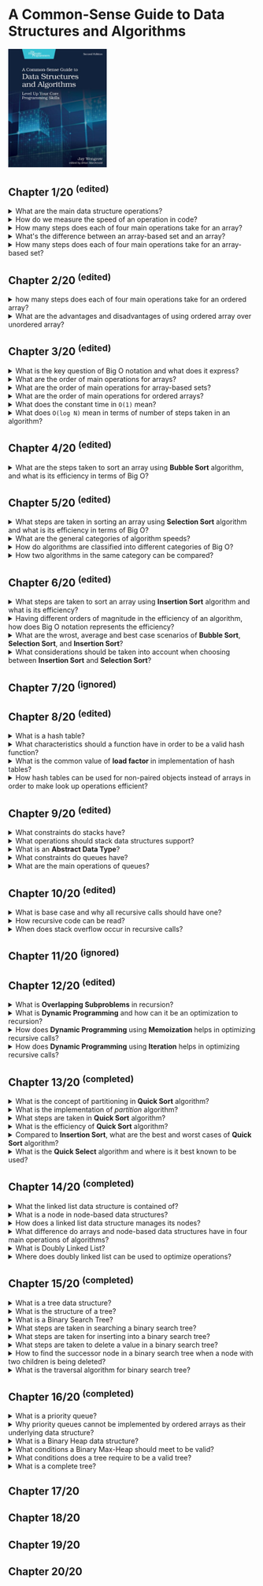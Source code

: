 # A Common-Sense Guide to Data Structures and Algorithms
<img alt="A Common-Sense Guide to Data Structures and Algorithms" src="../../../covers/9781680507225.jpg" width="200"/>

## Chapter 1/20 <sup>(edited)</sup>

<details>
<summary>What are the main data structure operations?</summary>

> **Description**
>
> - Read
> - Search
> - Insert
> - Delete
>
> ---
> **Resources**
> - A Common-Sense Guide to Data Structures and Algorithms - Chapter 1
>
> ---
> **References**
> ---
</details>

<details>
<summary>How do we measure the speed of an operation in code?</summary>

> We can measure the speed of an operation in terms of how many computational steps it takes.
>
> ---
> **Resources**
> - A Common-Sense Guide to Data Structures and Algorithms - Chapter 1
> ---
> **References**
> ---
</details>

<details>
<summary>How many steps does each of four main operations take for an array?</summary>

> **Description**
>
> **Read:** Computers read an array in just one step.
>
> **Search:** To Search for a value within an array, computers have no choice but to inspect each cell one at a time.
> This algorithm is called **linear search**.
>
> **Insert:** Inserting data in an array can take N+1 steps for an array containing N elements.
> This is because in the worst case scenario we need to shift all N elements over, and then finally execute the insertion step.
>
> **Delete:** For an array containing N elements, the maximum number of steps that deletion would take is N steps.
> This is because we need one deletion and N-1 shifts.
>
> ---
> **Resources**
> - A Common-Sense Guide to Data Structures and Algorithms - Chapter 1
>
> ---
> **References**
> ---
</details>

<details>
<summary>What's the difference between an array-based set and an array?</summary>

> The only difference between array-based set and an array is that the set never allows duplicate values to be inserted into it.
>
> ---
> **Resources**
> - A Common-Sense Guide to Data Structures and Algorithms - Chapter 1
> ---
> **References**
> ---
</details>

<details>
<summary>How many steps does each of four main operations take for an array-based set?</summary>

> **Description**
>
> **Reading:** Reading from an array-based set is exactly as reading from an array, it takes just one step for a computer to look up what's contained within a particular index.
>
> **Search:** Searching an array-based set also turns out to be no different than searching an array, it takes up to N steps to search for a value within an array-based set.
>
> **Delete:** Deletion is also identical between an array-based set and an array.
> In the worst case scenario, it takes N steps to delete a value within an array-based set.
>
> **Insert:** Insertion, however is different between arrays and array-based set.
> With an array it takes N shifts and one insertion step.
> With an array-based set however, every insertion first requires a search to check for existence of a duplicate.
> Insertion into the end of an array-based set will take up to N steps to search and one step for the actual insertion, which takes N+1 steps in total.
> In the worst case scenario, inserting a value at the beginning of an array-based set takes N steps to look up for duplicates,
> and N steps to shift all the data to the right, and one last final step to insert the new value.
> That's total of 2N+1 steps.
>
> ---
> **Resources**
> - A Common-Sense Guide to Data Structures and Algorithms - Chapter 1
> ---
> **References**
> ---
</details>

## Chapter 2/20 <sup>(edited)</sup>

<details>
<summary>how many steps does each of four main operations take for an ordered array?</summary>

> **Read:** Same as *array* and *array-based set*.
>
> **Delete:** Same as *array* and *array-based set*.
>
> **Insert:** In terms of N, it takes N elements in an ordered array, the insertion takes N+2 steps in total, no matter where in the ordered array the new value ends up.
> If the value ends up toward the beginning of the ordered array, we have fewer comparisons and more shifts.
> If the value ends up toward the end, we get more comparisons but fewer shifts.
>
> **Search:** Searching can be applied to ordered array using different algorithms.
> Using **linear search** algorithm, the operation can be stopped early when the value is found.
> Using **binary search** algorithm, it would take only one more step to search each time data set grows twice.
>
> ---
> **Resources**
> - A Common-Sense Guide to Data Structures and Algorithms - Chapter 1
> ---
> **References**
> ---
</details>

<details>
<summary>What are the advantages and disadvantages of using ordered array over unordered array?</summary>

> **Description**
>
> Within an ordered array, we can stop a **linear search** early even if the value isn't contained within the array as soon as we reach a value with a higher order.
>
> *pseudocode in ruby*
> ```ruby
> def linear_search(array, search_value)
>     array.each_with_index do |element, index|
>         if element == search_value
>             return index
>         elsif element > search_value
>             break
>         end
>     end
>     return nil
> end
> ``````
>
> *pseudocode in C++*
> ```cpp
> #include <vector>
>
> auto linear_search(std::vector<int> const& ordered_array, int const search_value)
> {
>     for (auto iter = ordered_array.cbegin(); iter != ordered_array.cend() && *iter <= search_value; ++iter)
>         if (*iter == search_value)
>             return iter;
>     return ordered_array.cend();
> }
> ``````
>
> Though, using an ordered array we can also use **binary search** to attempt a search much faster!
>
> *pseudocode in ruby*
> ```ruby
> def binary_search(array, search_value)
>     lower_bound = 0
>     upper_bound = array.length - 1
>
>     while lower_bound <= upper_bound do
>         midpoint = (upper_bound + lower_bound) / 2
>         value_at_midpoint = array[midpoint]
>
>         if search_value = value_at_midpoint
>             return midpoint
>         elsif search_value < value_at_midpoint
>             upper_bound = midpoint - 1
>         elsif search_value > value_at_midpoint
>             lower_bound = midpoint + 1
>         end
>     end
>
>     return nil
> end
> ``````
>
> *pseudocode in C++*
> ```cpp
> #include <vector>
> #include <stdexcept>
>
> auto binary_search(std::vector<int> const& array, int const search_value)
> {
>     auto lower_bound = array.begin();
>     auto upper_bound = std::prev(array.end());
>
>     while (std::distance(lower_bound, upper_bound) >= 0)
>     {
>         auto midpoint = std::distance(lower_bound, upper_bound) / 2;
>         auto midpoint_value = array.at(midpoint);
>
>         if (search_value == midpoint_value)
>             return midpoint;
>         else if (search_value > midpoint_value)
>             upper_bound = array.begin() + midpoint - 1;
>         else if (search_value < midpoint_value)
>             lower_bound = array.begin() + midpoint + 1;
>     }
>
>     throw std::out_of_range{"value out of range"};
> }
> ``````
>
> ---
> **Resources**
> - A Common-Sense Guide to Data Structures and Algorithms - Chapter 2
>
> ---
> **References**
> ---
</details>

## Chapter 3/20 <sup>(edited)</sup>

<details>
<summary>What is the key question of Big O notation and what does it express?</summary>

> The key question of Big O notation is if there are N data elements, how may steps will the algorithm take?
> Big O tells the story of **how much the number of step increases as the data changes**.
>
> ---
> **Resources**
> - A Common-Sense Guide to Data Structures and Algorithms - Chapter 3
>
> ---
> **References**
> ---
</details>

<details>
<summary>What are the order of main operations for arrays?</summary>

> * **Read:** it would take `1` step to read from an array, so it is `O(1)`.
> * **Search:** it would take `N` steps to search through an array, so it is `O(N)`.
> * **Insert:** it would take `N+1` steps to insert into an array in the worst case scenario, so it is `O(N)`.
> * **Delete:** it would take `N` steps to delete from an array, so it is `O(N)`.
>
> ---
> **Resources**
> - A Common-Sense Guide to Data Structures and Algorithms - Chapter 3
> ---
> **References**
> ---
</details>

<details>
<summary>What are the order of main operations for array-based sets?</summary>

> **Description**
>
> * **Read:** same as arrays, it would take `1` step to read from an array-based set, so it is `O(1)`.
> * **Search:** same as arrays it would take `N` steps to search through an array-based set, so it is `O(N)`.
> * **Insert:** it would take `N` steps to search first and `N+1` steps to insert into an array in the worst case scenario, so it is `O(N)`.
> * **Delete:** same as arrays it would take `N` steps to delete from an array-based set, so it is `O(N)`.
>
> ---
> **Resources**
> - A Common-Sense Guide to Data Structures and Algorithms - Chapter 3
> ---
> **References**
> ---
</details>

<details>
<summary>What are the order of main operations for ordered arrays?</summary>

> * **Read:** same as arrays, it would take `1` step to read from an array-based set, so it is `O(1)`.
> * **Search:** same as arrays it would take `N` steps to search through an array-based set, so it is `O(N)`.
> * **Insert:** it would take `N` steps to search first and `N` steps to insert into an array in the worst case scenario, so it is `O(N)`.
> * **Delete:** same as arrays it would take `N` steps to delete from an array-based set, so it is `O(N)`.
>
> ---
> **Resources**
> - A Common-Sense Guide to Data Structures and Algorithms - Chapter 3
> ---
> **References**
> ---
</details>

<details>
<summary>What does the constant time in <code>O(1)</code> mean?</summary>

> In constant time efficiency no matter how many elements exist, the operation always takes one step.
>
> ---
> **Resources**
> - A Common-Sense Guide to Data Structures and Algorithms - Chapter 3
> ---
> **References**
> ---
</details>

<details>
<summary>What does <code>O(log N)</code> mean in terms of number of steps taken in an algorithm?</summary>

> **Description**
>
> `O(log N)` means the algorithm takes as many steps as it takes to keep halving the data elements until we remain with `1`.
>
> ---
> **Resources**
> - A Common-Sense Guide to Data Structures and Algorithms - Chapter 3
> ---
> **References**
> ---
</details>

## Chapter 4/20 <sup>(edited)</sup>

<details>
<summary>What are the steps taken to sort an array using <b>Bubble Sort</b> algorithm, and what is its efficiency in terms of Big O?</summary>

> **Description**
>
> 1. Point to two first consecutive values in the array.
> 2. If the two items are out of order, swap them.
> 3. Move pointers one cell to the right.
> 4. Repeat steps 1 through 3 until we reach the end of the array.
> 5. Move back the two pointers back to the first two values of the array, and execute another pass-through of the array until we have a pass-through in which we did not perform any swaps.
>
> Initial array:  
>
> ```
>  4  2  7  1  3 
> ``````
>
> First pass-through: 3 swaps  
>
> ```
> (4  2) 7  1  3  
> (2  4) 7  1  3    swap  
>  2 (4  7) 1  3  
>  2  4 (7  1) 3  
>  2  4 (1  7) 3    swap  
>  2  4  1 (7  3)  
>  2  4  1 (3  7)   swap
> ``````
>
> Second pass-through: 2 swaps  
>
> ```
> (2  4) 1  3 |7|  
>  2 (4  1) 3 |7|  
>  2 (1  4) 3 |7|   swap  
>  2  1 (4  3)|7|  
>  2  1 (3  4)|7|   swap
> ``````
>
> Third pass-through: 1 swaps  
>
> ```
> (2  1) 3 |4  7|  
> (1  2) 3 |4  7|   swap  
>  1 (2  3)|4  7|
> ``````
>
> Fourth pass-through:  
>
> ```
> (1  2)|3  4  7|   no swap means end of pass-throughs
> ``````
>
> Sorted array:  
>
> ```
>  1  2  3  4  7 
> ``````
>
> For `N` elements we make `(N-1) + (N-2) + ... + 1 = N²/2` comparisons and in worst case scenario we make swap for each comparison,
> making it `N²` steps in total which falls into the `O(N²)` general category.
>
> *pseudocode in python*
> ```py
> def bubble_sort(list):
>     unsorted_until_index = len(list) - 1
>     sorted = False
>     while not sorted:
>         sorted = True
>         for i in range(unsorted_until_index):
>             if list[i] > list[i+1]:
>                 list[i], list[i+1] = list[i+1], list[i]
>             sorted = False
>         unsorted_until_index -= 1
>     return list
> ``````
>
> ```py
> bubble_sort([65, 55, 45, 35, 25, 15, 10])
> # 10, 15, 25, 35, 45, 55, 65
> ``````
>
> *pseudocode in C++*
> ```cpp
> #include <vector>
> #include <ranges>
> #include <algorithm>
>
> void bubble_sort(std::vector<int>& container)
> {
>     bool sorted{false};
>
>     for (auto last_unsorted{container.end()}; !sorted && last_unsorted != container.begin(); --last_unsorted)
>     {
>         sorted = true;
>         --last_unsorted;
>
>         for (auto iter = container.begin(); std::distance(iter, last_unsorted) > 0; ++iter)
>         {
>             if (*iter > *std::next(iter))
>             {
>                 auto buffer = *iter;
>                 *iter = *std::next(iter);
>                 *std::next(iter) = buffer;
>                 sorted = false;
>             }
>         }
>     }
> }
> ``````
>
> ---
> **Resources**
> - A Common-Sense Guide to Data Structures and Algorithms - Chapter 4
> ---
> **References**
> ---
</details>

## Chapter 5/20 <sup>(edited)</sup>

<details>
<summary>What steps are taken in sorting an array using <b>Selection Sort</b> algorithm and what is its efficiency in terms of Big O?</summary>

> 1. Step through array from left to right to determine which value has least order and keep track of the lowest value we've encountered so far.
> 2. Once we've determined which index contains the lowest value, swap its value with the first value in pass-through.
> 3. Repeat each pass-through from step 1 and 2 until a pass-through starting at the end of the array is reached.
>
> Initial array:  
>
> ```
>  4  2  7  1  3 
> ``````
>
> First pass-through: starting at index 0  
>
> ```
> (4) 2  7  1  3        lowest value: 4  
>  4 (2) 7  1  3        lowest value: 2  
>  4  2 (7) 1  3        lowest value: 2  
>  4  2  7 (1) 3        lowest value: 1  
>  4  2  7  1 (3)       lowest value: 1  
> |1| 2  7  4  3        swap lowest value with the first value in pass-through
> ``````
>
> Second pass-through: starting at index 1  
>
> ```
> |1|(2) 7  4  3        lowest value: 2  
> |1| 2 (7) 4  3        lowest value: 2  
> |1| 2  7 (4) 3        lowest value: 2  
> |1| 2  7  4 (3)       lowest value: 2  
> |1  2| 7  4  3        no swap needed as lowest value is already the first value in pass-through
> ``````
>
> Third pass-through: starting at index 2  
>
> ```
> |1  2|(7) 4  3        lowest value: 7  
> |1  2| 7 (4) 3        lowest value: 4  
> |1  2| 7  4 (3)       lowest value: 3  
> |1  2  3| 4  7        swap lowest value with the first value in pass-through
> ``````
>
> Fourth pass-through: starting at index 3  
>
> ```
> |1  2  3|(4) 7        lowest value: 4  
> |1  2  3| 4 (7)       lowest value: 4  
> |1  2  3  4| 7        no swap needed as lowest value is already the first value in pass-through
> ``````
>
> Fifth pass-through: starting at index 4  
>
> ```
> |1  2  3  4|(7)       pass-through starts at the end of the array
> ``````
>
> Sorted array:  
>
> ```
>  1  2  3  4  7 
> ``````
>
> ---
> **Resources**
> - A Common-Sense Guide to Data Structures and Algorithms - Chapter 5
>
> ---
> **References**
> ---
</details>

<details>
<summary>What are the general categories of algorithm speeds?</summary>

> * `O(1)`
> * `O(log N)`
> * `O(N)`
> * `O(N²)`
> * `O(N³)`
> * `O(2ⁿ)`
>
> ---
> **Resources**
> - A Common-Sense Guide to Data Structures and Algorithms - Chapter 5
> ---
> **References**
> ---
</details>

<details>
<summary>How do algorithms are classified into different categories of Big O?</summary>

> It's enough to identify them by their general category.
>
> ---
> **Resources**
> - A Common-Sense Guide to Data Structures and Algorithms - Chapter 5
> ---
> **References**
> ---
</details>

<details>
<summary>How two algorithms in the same category can be compared?</summary>

> **Description**
>
> When two algorithms fall under the same classification of Big O, it doesn't necessarily mean that both algorithms have the same speed.  
> Further analysis is required to determine which algorithm is faster.
>
> ---
> **Resources**
> - A Common-Sense Guide to Data Structures and Algorithms - Chapter 5
> ---
> **References**
> ---
</details>

## Chapter 6/20 <sup>(edited)</sup>

<details>
<summary>What steps are taken to sort an array using <b>Insertion Sort</b> algorithm and what is its efficiency?</summary>

> 1. In the first pass-through, remove the value at index 1 and store it in a temporary variable. This will leave a gap at that index.
> 2. Begin shifting by taking each value to the left of the gap and compare it to the value in the temporary variable. If the value to the left of the gap is greater from the temporary variable, we shift that value to the right. As soon as a value with lower order than the temporary value encountered in the array, shifting is over.
> 3. Insert the temporarily removed value into the gap.
> 4. Repeat all steps from 1 to 3 until the pass-through begins at the final index of the array.
>
> Initial array:
>
> ```
>  4  2  7  1  3
> ``````
>
> First pass-through: temporarily remove the value at index 1.
>
> ```
> (4)    7  1  3        temporary variable = 2
> ``````
>
> The value to the left of the gap is greater than the temporary variable, so we shift that value to the right.
>
> ```
>    (4) 7  1  3        temporary variable = 2
> ``````
>
> As soon as we encounter a value that is lower than the temporarily removed value, or we reach the left end of the array, this shifting phase is over.
>
> ```
>  2  4  7  1  3        push back temp value
> ``````
>
> Second pass-through: gap index = 2
>
> ```
>  2  4 <7> 1  3        move index 2 to temporary variable
>  2  4     1  3        temporary variable = 7
>  2 (4)    1  3        reached value less than temp
>  2  4  7  1  3        push back temp value
> ``````
>
> Third pass-through: gap index = 3
>
> ```
>  2  4  7 <1> 3        move index 3 to temporary variable
>  2  4  7     3        temporary variable = 1
>  2  4 (7)    3        value greater than temp
>  2  4    (7) 3        shift the value to right
>  2 (4)    7  3        value greater than temp
>  2    (4) 7  3        shift the value to right
> (2)    4  7  3        value greater than temp
>    (2) 4  7  3        shift the value to right
>     2  4  7  3        reached the left end of array
>  1  2  4  7  3        push back temp value
> ``````
>
> Fourth pass-through: gap index = 4
>
> ```
>  1  2  4  7 <3>       move index 4 to temporary variable
>  1  2  4  7           temporary variable = 3
>  1  2  4 (7)          value greather than temp
>  1  2  4    (7)       shift the value to right
>  1  2 (4)    7        value greather than temp
>  1  2    (4) 7        shift the value to right
>  1 (2)    4  7        reached value less than temp
>  1  2  3  4  7        push back temp value
> ``````
>
> Sorted array:
>
> ```
>  1  2  3  4  7 
> ``````
>
> Insertion sort implementation:
>
> ```py
> def insertion_sort(array):
>     for index in range(1, len(array)):
>         temp_value = array[index]
>         position = index - 1
>
>         while position >= 0:
>             if array[position] > temp_value:
>                 array[position + 1] = array[position]
>                 position = position - 1
>             else:
>                 break
>
>         array[position + 1] = temp_value
>     return array
> ``````
>
> We can formulate the total number of comparisons as `1 + 2 + 3 + … + (N - 1)` comparisons.
>
> ```
> N² / 2 comparisons
> = N² / 2 steps
> ``````
>
> Shifts occur each time we move a value one cell to the right.
> When an array is sorted in reverse order, there will be as many shifts as there are comparisons, since every comparison will force us to shift a value to the right.
>
> ```
> N² / 2 comparisons
> + N² / 2 shifts
> = N² steps
> ``````
>
> Removing and inserting the temporary value from the array happens once per pass-through.
> Since there are always `N - 1` pass-throughs, we can conclude that there are `N - 1` removals and `N - 1` insertions.
>
> ```
> N² / 2 comparisons
> + N² / 2 shifts
> + (N - 1) removals
> + (N - 1) insertions
> = N² + 2N - 2 steps
> ``````
>
> It emerges that in a worst-case scenario, **Insertion Sort** has the same time complexity as **Bubble Sort** and **Selection Sort**.
> They’re all `O(N²)`.
>
> ---
> **Resources**
> - A Common-Sense Guide to Data Structures and Algorithms - Chapter 6
> ---
> **References**
> ---
</details>

<details>
<summary>Having different orders of magnitude in the efficiency of an algorithm, how does Big O notation represents the efficiency?</summary>

> Big O notation only takes into account the highest order of N when we have multiple orders added together.
> `N³ + 2N² + N + 5` is expressed as `O(N³)`.
>
> ---
> **Resources**
> - A Common-Sense Guide to Data Structures and Algorithms - Chapter 6
>
> ---
> **References**
> ---
</details>

<details>
<summary>What are the wrost, average and best case scenarios of <b>Bubble Sort</b>, <b>Selection Sort</b>, and <b>Insertion Sort</b>?</summary>

> * **Bubble Sort:** worst case `O(N²)`, average case `O(N²)`, best case `O(N²)`.
> * **Selection Sort:** worst case `O(N²/2)`, average case `O(N²/2)`, best case `O(N²/2)`.
> * **Insertion Sort:** worst case `O(N²)`, average case `O(N²/2)`, best case `O(N)`.
>
> ---
> **Resources**
> - A Common-Sense Guide to Data Structures and Algorithms - Chapter 6
> ---
> **References**
> ---
</details>

<details>
<summary>What considerations should be taken into account when choosing between <b>Insertion Sort</b> and <b>Selection Sort</b>?</summary>

> In an average case, when an array is randomly sorted, they perform similarly.  
> If an array can be assumed to be mostly sorted, then **Insertion Sort** will be a better choice.  
> If an array is known to be mostly sorted in reverse order, then **Selection Sort** will be faster.
>
> ---
> **Resources**
> - A Common-Sense Guide to Data Structures and Algorithms - Chapter 6
>
> ---
> **References**
> ---
</details>

## Chapter 7/20 <sup>(ignored)</sup>


## Chapter 8/20 <sup>(edited)</sup>

<details>
<summary>What is a hash table?</summary>

> A hash table is a list of paired values.  
> The first item in each pair is called the key, and the second item is called the value.
>
> ---
> **Resources**
> - A Common-Sense Guide to Data Structures and Algorithms - Chapter 8
> ---
> **References**
> ---
</details>

<details>
<summary>What characteristics should a function have in order to be a valid hash function?</summary>

> A hash function needs to meet only one criterion to be valid.  
> It must convert the same string to the same number every single time it's applied.
>
> ---
> **Resources**
> - A Common-Sense Guide to Data Structures and Algorithms - Chapter 8
>
> ---
> **References**
> ---
</details>

<details>
<summary>What is the common value of <b>load factor</b> in implementation of hash tables?</summary>

> The ratio of data to cells ideally is 0.7 which means 7 elements per 10 cells.
>
> ---
> **Resources**
> - A Common-Sense Guide to Data Structures and Algorithms - Chapter 8
> ---
> **References**
> ---
</details>

<details>
<summary>How hash tables can be used for non-paired objects instead of arrays in order to make look up operations efficient?</summary>

> By storing objects as keys and assign boolean true as the associated value for each object.
>
> ---
> **Resources**
> - A Common-Sense Guide to Data Structures and Algorithms - Chapter 8
>
> ---
> **References**
> ---
</details>

## Chapter 9/20 <sup>(edited)</sup>

<details>
<summary>What constraints do stacks have?</summary>

> **Description**
>
> * Data can be inserted only at the end of a stack.
> * Data can be deleted only from the end of a stack.
> * Only the last element of a stack can be read.
>
> ---
> **Resources**
> - A Common-Sense Guide to Data Structures and Algorithms - Chapter 9
>
> ---
> **References**
> ---
</details>

<details>
<summary>What operations should stack data structures support?</summary>

> * `push()`
> * `pop()`
> * `top()`
>
> ---
> **Resources**
> - A Common-Sense Guide to Data Structures and Algorithms - Chapter 9
>
> ---
> **References**
> ---
</details>

<details>
<summary>What is an <b>Abstract Data Type</b>?</summary>

> It's a kind of data structure that is a set of theoretical rules that revolve around some other basic data structures.  
> The set, stack, and queue are examples of abstract data types.  
> Some implementations of sets use arrays under the hood while other implementations actually use hash tables.  
> The set itself, though, is simply a theoertical concept, it's a list of non-duplicated data elements.
>
> ---
> **Resources**
> - A Common-Sense Guide to Data Structures and Algorithms - Chapter 9
> ---
> **References**
> ---
</details>

<details>
<summary>What constraints do queues have?</summary>

> **Description**
>
> * The first data added to a queue is the first item to be removed.
> * Data can be inserted only at the end of a queue, similar to stacks.
> * Data can be deleted only from the front of a queue, in opposite behavior of the stacks.
> * Only the element at the front of a queue can be read.
>
> ---
> **Resources**
> - A Common-Sense Guide to Data Structures and Algorithms - Chapter 9
> ---
> **References**
> ---
</details>

<details>
<summary>What are the main operations of queues?</summary>

> * `enqueue()`
> * `dequeue()`
> * `front()`
>
> ---
> **Resources**
> - A Common-Sense Guide to Data Structures and Algorithms - Chapter 9
> ---
> **References**
> ---
</details>

## Chapter 10/20 <sup>(edited)</sup>

<details>
<summary>What is base case and why all recursive calls should have one?</summary>

> **Description**
>
> In recursion terminology, the case in which a function will not recurse is known as the base case.
> All recursive functions should have at least one base case. They will keep recalling themselves infinitely otherwise.
>
> ---
> **Resources**
> - A Common-Sense Guide to Data Structures and Algorithms - Chapter 0
>
> ---
> **References**
> ---
</details>

<details>
<summary>How recursive code can be read?</summary>

> **Description**
>
> 1. Identify the base case.
> 2. Walk through the function for the base case.
> 3. Identify the next-to-last case.
> 4. Walk through function for the next-to-last case.
> 5. Repeat this process by identifying before the case you just analyzed, and walking through the function for that case.
>
> ```ruby
> def factorial(number)
>     if number == 1
>         return 1
>     else
>         return number * factorial(number-1)
>     end
> end
> ``````
>
> Writing upwards from base case:
>
> factorial(1) returns 1
>
> And the for the next-to-last case:
>
> factorial(2) returns 2  
> factorial(1) returns 1
>
> And again a case before that:
>
> factorial(3) returns 6  
> factorial(2) returns 2  
> factorial(1) returns 1
>
> ---
> **Resources**
> - A Common-Sense Guide to Data Structures and Algorithms - Chapter 0
>
> ---
> **References**
> ---
</details>

<details>
<summary>When does stack overflow occur in recursive calls?</summary>

> In case of infinite recursion, the same function keeps being pushed onto the call stack.  
> The call stack will eventually be consumed until further calls will not be possible.
>
> ---
> **Resources**
> - A Common-Sense Guide to Data Structures and Algorithms - Chapter 0
>
> ---
> **References**
> ---
</details>

## Chapter 11/20 <sup>(ignored)</sup>


## Chapter 12/20 <sup>(edited)</sup>

<details>
<summary>What is <b>Overlapping Subproblems</b> in recursion?</summary>

> When a problem is solved by solving smaller version of the same problem, the smaller problem is called a *subproblem*.  
> What makes these subproblem overlapping is the fact that each subproblem calls many of the same functions as each other.
>
> ---
> **Resources**
> - A Common-Sense Guide to Data Structures and Algorithms - Chapter 2
> ---
> **References**
> ---
</details>

<details>
<summary>What is <b>Dynamic Programming</b> and how can it be an optimization to recursion?</summary>

> **Description**
>
> **Dynamic Programming** is the process of optimizing recursive problems that have overlapping subproblems.  
> Optimizing an algorithm with dynamic programming is typically accomplished with one of two techniques.  
> The first technique is something called memoization which reduces recursive calls by remembering previously computed functions.  
> The second technique, known as **going bottom-up** uses iteration instead of recursion to prevent duplicate calls.
>
> ---
> **Resources**
> - A Common-Sense Guide to Data Structures and Algorithms - Chapter 2
>
> ---
> **References**
> ---
</details>

<details>
<summary>How does <b>Dynamic Programming</b> using <b>Memoization</b> helps in optimizing recursive calls?</summary>

> With memoization, each time we make a new calculation, we store it in a hash table for future calls.  
> This way we only make a calculation if it hadn't ever been made before.
>
> ---
> **Resources**
> - A Common-Sense Guide to Data Structures and Algorithms - Chapter 2
>
> ---
> **References**
> ---
</details>

<details>
<summary>How does <b>Dynamic Programming</b> using <b>Iteration</b> helps in optimizing recursive calls?</summary>

> By using iteration instead of recursion to ensure that it doesn't make duplicate calls for overlapping subproblems.
>
> ---
> **Resources**
> - A Common-Sense Guide to Data Structures and Algorithms - Chapter 2
>
> ---
> **References**
> ---
</details>

## Chapter 13/20 <sup>(completed)</sup>

<details>
<summary>What is the concept of partitioning in <b>Quick Sort</b> algorithm?</summary>

> **Description**
>
> To partition an array is to take a random value from the array, which is then called the pivot,
> and make sure that every number that is less than the pivot ends up to the left of the pivot,
> and that every number greater than the pivot ends up to the right of the pivot.
>
> ---
> **Resources**
> - A Common-Sense Guide to Data Structures and Algorithms - Chapter 3
> ---
> **References**
> ---
</details>

<details>
<summary>What is the implementation of <i>partition</i> algorithm?</summary>

> **Description**
>
> 0. Set the rightmost index as pivot, leftmost index as the left index and rightmost index other that pivot as right index.
> 1. The left pointer continuously moves one cell to the right until it reaches a value that is greater than or equal to the pivot, and then stops.
> 2. The right pointer continuously moves one cell to the left until it reaches a value that is less than or equal to the pivot, or when it reaches the beginning of the array.
> 3. Once the right pointer has stopped, if the left pointer has reached or gone beyond the right pointer, we move on to step 4. Otherwise, we swap the values that the two pointers are pointing to, and then go back to repeat steps 1, 2, and 3 again.
> 4. Finally, swap the pivot with the value that the left pointer is currently pointing to.
>
> When we are done with paritioning, we are now assured that all values to the left of the pivot are less than the pivot itself, and all values to the right of the pivot are greater than it.
> And that means the pivot itself is now in its correct place within the array, although the other values are not yet necessarily completely sorted.
>
> ```
>  0  5  2  1  6  3     set the pivot, left and right pointers  
> <0> 5  2  1 <6>(3)    compare the left pointer to the pivot  
> <0> 5  2  1 <6>(3)    move left pointer since 0 is less than pivot 3  
>  0 <5> 2  1 <6>(3)    left pointer stops, move right pointer since 6 is greater than pivot 3  
>  0 <5> 2 <1> 6 (3)    both pointers stopped, swap the values of the two pointers  
>  0 <1> 2 <5> 6 (3)    left pointer moves further to the next step  
>  0  1 <2><5> 6 (3)    left pointer moves on since its value is less than the pivot  
>  0  1  2 «5» 6 (3)    both pointers point to the same value, we are done moving pointers  
>  0  1  2 «3» 6 (5)    swap the value that the left pointer is pointing to with the pivot  
>  0  1  2 |3| 6  5     now 3 is in its correct location within the array
> ``````
>
> *pseudocode in ruby*
> ```ruby
> class SortableArray
>     attr_reader :array
>
>     def initialize(array)
>         @array = array
>     end
>
>     def partition!(left_pointer, right_pointer)
>         pivot_index = right_pointer
>         pivot = @array[pivot_index]
>         right_pointer -= 1
>
>         while true
>             while @array[left_pointer] < pivot do
>                 left_pointer += 1
>             end
>
>             while @array[right_pointer] > pivot do
>                 right_pointer -= 1
>             end
>
>             if left_pointer >= right_pointer
>                 break
>
>             else
>                 @array[left_pointer], @array[right_pointer] = @array[right_pointer], @array[left_pointer]
>                 left_pointer += 1
>             end
>         end
>
>         @array[left_pointer], @array[pivot_index] = @array[pivot_index], @array[left_pointer]
>
>         return left_pointer
>     end
> end
> ``````
>
> *pseudocode in C++*
> ```cpp
> #include <algorithm>
> #include <iostream>
> #include <iterator>
> #include <vector>
>
> class container
> {
> public:
> 	using iter_t = std::vector<long>::iterator;
>     using iter_const_t = std::vector<long>::const_iterator;
>
>     container(std::vector<long> const& init): buffer{std::move(init)} { }
>
>     void sort(iter_t left, iter_t right)
>     {
>         if (std::distance(right, left) >= 0)
>         {
>             iter_t pivot = partition(left, right);
>             sort(left, pivot - 1);
>             sort(pivot + 1, right);
>         }
>     }
>
>     void sort()
>     {
>         sort(buffer.begin(), buffer.end()-1);
>     }
>
>     void print() const
>     {
>         std::copy(buffer.cbegin(), buffer.cend(), std::ostream_iterator<int>(std::cout, " "));
>         std::cout << "\n";
>     }
>
>     void print_detail(long left, long right, long pivot) const
>     {
>         for (auto e: buffer)
>         {
>             if (left == right == e)
>                 std::cout << "<" << e << ">";
>             else if (e == left)
>                 std::cout << "<" << e << "<";
>             else if (e == right)
>                 std::cout << ">" << e << ">";
>             else if (e == pivot)
>                 std::cout << "(" << e << ")";
>             else
>                 std::cout << " " << e << " ";
>         }
>         std::cout << "\n";
>     }
>
> protected:
>     iter_t partition(iter_t left, iter_t right)
>     {
>         iter_t pivot{right};
>         right--;
>
>         while (true)
>         {
>             while (*left < *pivot && left != pivot)
>             {
>                 left++;
>             }
>
>             while (*right > *pivot && right != buffer.cbegin())
>             {
>                 right--;
>             }
>
>             if (std::distance(right, left) >= 0)
>             {
>                 break;
>             }
>             else
>             {
>                 long temp{*left};
>                 *left = *right;
>                 *right = temp;
>                 left++;
>             }
>         }
>
>         long temp{*left};
>         *left = *pivot;
>         *pivot = temp;
>         return left;
>     }
>
> private:
>     std::vector<long> buffer;
> };
>
> int main()
> {
>     container container{{6,3,1,4,2,5}};
>     container.print();
>     container.sort();
>     container.print();
> }
> ``````
>
> ---
> **Resources**
> - A Common-Sense Guide to Data Structures and Algorithms - Chapter 3
> ---
> **References**
> ---
</details>

<details>
<summary>What steps are taken in <b>Quick Sort</b> algorithm?</summary>

> 1. Partition the array. The pivot is not in its proper place.
> 2. Treat the subarrays to the left and right of the pivot as their own arrays, and recursively repeat step 1 and 2.
> 3. When we have a subarray that has zero or one elements, that is our base case and we do nothing.
>
> ```cpp
> void quicksort(int* left_index, int* right_index)
> {
>     if (right_index - left_index > 0)
>     {
>         int* pivot_index = partition(left_index, right_index);
>         quicksort(left_index, pivot_index - 1);
>         quicksort(pivot_index + 1, right_index);
>     }
> }
> ``````
>
> ---
> **Resources**
> - A Common-Sense Guide to Data Structures and Algorithms - Chapter 3
>
> ---
> **References**
> ---
</details>

<details>
<summary>What is the efficiency of <b>Quick Sort</b> algorithm?</summary>

> **Description**
>
> To figure out the efficiency of Quicksort, first determine the efficiency of a single partition.
>
> A partition involves two primary types of steps: *comparison*, and *swaps*.  
> Each partition has at least `N` comparisons, we compare each element of the array with the pivot.
> The number of swaps, however, will depend upon how the data is sorted.
> A single partition can have, at most, `N / 2` swaps,
> But, on average, we make about `N` comparisons and `N / 4` swaps.
> In Big O Notation, we’d say that a partition runs in `O(N)` time.
>
> Now, that’s the efficiency of a single partition, but **Quicksort** involves many partitions.
> Since **Quicksort** is essentially comprised of this series of partitions, and each partition takes about `N` steps for `N` elements of each subarray.
>
> The number of Quicksort steps for `N` elements in the array is about `N` multiplied by `log N`.
> Each time we partition the array, we end up breaking it down into two subarrays.
> Assuming the *pivot* ends up somewhere in the middle of the array — which is what happens in the average case — these two subarrays are of roughly equal sizes.
> How many times can we break an array into halves until we’ve broken it completely down to the point of where each subarray is of size `1`?
> For an array of size `N`, this will take us `log N` times.
>
> ```
> |¹ |² |³ |⁴ |⁵ |⁶ |⁷ |⁸ |     1st halving
>
> |¹ |² |³ |⁴ |      |⁵ |⁶ |⁷ |⁸ |  2nd halving
>
> |¹ |² |     |³ |⁴ |      |⁵ |⁶ |     |⁷ |⁸ |  3nd halving
>
> |¹ |     |² |     |³ |     |⁴ |      |⁵ |     |⁶ |     |⁷ |     |⁸ |
> ``````
> As you can see, for an array of size 8, it takes us three “halvings” until we’ve reduced the array into eight individual elements.
> This is `log N`, and fits with our definition of `log N` as being the number of times it takes to halve something until we reach `1`.
>
> For many other algorithms we’ve encountered, the best case was one where the array was already sorted.
> When it comes to **Quicksort**, however, the best-case scenario is one in which the pivot always ends up smack in the middle of the subarray after the partition.
> Interestingly, this generally occurs when the values in the array are mixed up pretty well.
>
> The worst-case scenario for **Quicksort** is one in which the pivot always ends up on one side of the subarray instead of in the middle.
> This can happen where the array is in perfect ascending or descending order.
> So, in worst-case scenario, we’d say that for `N` elements, there are `N + (N - 1) + (N - 2) + (N - 3) … + 1` steps.
> So, in a worst-case scenario, Quicksort has an efficiency of O(N2).
>
> ---
> **Resources**
> - A Common-Sense Guide to Data Structures and Algorithms - Chapter 3
>
> ---
> **References**
> ---
</details>

<details>
<summary>Compared to <b>Insertion Sort</b>, what are the best and worst cases of <b>Quick Sort</b> algorithm?</summary>

> **Description**
>
> | Algorithm | Best Case | Average Case | Worst Case |
> |---|---|---|---|
> | Insertion Sort | `O(N)` | `O(N)` | `O(N)` |
> | Quick Sort | `O(N log N)` | `O(N log N)` | `O(N)` |
>
> The reason **Quicksort** is superior to **Insertion Sort** is because of the average scenario which is what happens most of the time.
>
> ---
> **Resources**
> - A Common-Sense Guide to Data Structures and Algorithms - Chapter 3
> ---
> **References**
> ---
</details>

<details>
<summary>What is the <b>Quick Select</b> algorithm and where is it best known to be used?</summary>

> **Description**
>
> One of the beautiful things about **Quickselect** is that we can find the correct value without having to sort the entire array.
>
> Let’s say you have an array in random order, and you do not need to sort it, but you do want to know the *tenth-lowest* value in the array, or the *fifth-highest*.
> This can be useful if we had a lot of test grades and want to know what the *25th percentile* was, or if we want to find the *median grade*.
>
> One way to solve this would be to sort the entire array and then jump to the appropriate index.
>
> However, even were we to use a fast sorting algorithm like **Quicksort**, this algorithm would take at least `O(N log N)` for average cases.
> And while that isn’t bad, we can do even better with a brilliant little algorithm known as **Quickselect**.
>
> Like **Quicksort**, **Quickselect** relies on partitioning, and can be thought of as a hybrid of **Quicksort** and binary search.
>
> After a partition, the *pivot* value ends up in the appropriate spot in the array.
> **Quickselect** takes advantage of this in the following way:
>
> Let’s say we have an array of eight values, and we want to find the second-to-lowest value within the array.
> First, we partition the entire array.
> After the partition, the *pivot* will hopefully end up somewhere toward the middle of the array.
> This pivot is now in its correct spot.
> For example, since it’s in the fifth cell, we now know which value is the *fifth-lowest* value within the array.
> We know that the *second-lowest* value is somewhere to the left of the *pivot*.
> We can now ignore everything to the right of the *pivot* and focus on the left subarray.
> It is in this respect that **Quickselect** is similar to binary search.
>
> With **Quicksort**, each time we halved the array, we needed to re-partition every single element again, giving us `O(N log N)`.
> With **Quickselect**, on the other hand, each time we cut the array in half, we only had to partition the one half we cared about.
>
> When analyzing the efficiency of **Quickselect**, we’ll see that it’s `O(N)` for average scenarios.
>
> *pseudocode in ruby*
> ```ruby
> def quickselect!(kth_lowest_value, left_index, right_index)
>
>     # We reached the best-case, sub-array has one cell.
>     if right_index - left_index <= 0
>         return @array[left_index]
>     end
>
>     pivot_index = partition!(left_index, right_index)
>
>     if kth_lowest_value < pivot_index
>         quickselect!(kth_lowest_value, left_index, pivot_index - 1)
>     elsif kth_lowest_value > pivot_index
>         quickselect!(kth_lowest_value, pivot_index + 1, right_index)
>     else
>         return @array[pivot_index]
>     end
> end
> ``````
>
> *pseudocode in C++*
> ```cpp
> ``````
>
> ---
> **Resources**
> - A Common-Sense Guide to Data Structures and Algorithms - Chapter 3
> ---
> **References**
> ---
</details>

## Chapter 14/20 <sup>(completed)</sup>

<details>
<summary>What the linked list data structure is contained of?</summary>

> A linked list is a data structure that represents a list of connected data dispersed throughout memory known as *nodes*.
>
> ---
> **Resources**
> - A Common-Sense Guide to Data Structures and Algorithms - Chapter 4
> ---
> **References**
> ---
</details>

<details>
<summary>What is a node in node-based data structures?</summary>

> Each node comes with memory address of its next node in the list.
>
> ```cpp
> #include <memory>
>
> template<typename T>
> struct Node
> {
>     T data;
>     std::shared_ptr<Node> next;
>
>     explicit Node(T const& data): data{data}, next{} { }
> };
>
> int main()
> {
>     auto node1 = std::make_shared<Node>{"once"};
>     auto node2 = std::make_shared<Node>{"upon"};
>     auto node3 = std::make_shared<Node>{"a"};
>     auto node4 = std::make_shared<Node>{"time"};
>
>     node1->next = node2;
>     node2->next = node3;
>     node3->next = node4;
> }
> ``````
>
> ```
> ["once"|1001] -> ["upon"|1002] -> ["a"|1003] -> ["time"|1004]
> ``````
>
> ---
> **Resources**
> - A Common-Sense Guide to Data Structures and Algorithms - Chapter 4
>
> ---
> **References**
> ---
</details>

<details>
<summary>How does a linked list data structure manages its nodes?</summary>

> **Description**
>
> A linked list class keeps track of its first node of the list.
>
> ```cpp
> #include <memory>
>
> template<typename T>
> struct Node
> {
>     T data;
>     std::shared_ptr<Node> next;
>
>     explicit Node(T const& data): data{data}, next{} { }
> };
>
> template<typename T>
> class LinkedList
> {
>     std::shared_ptr<Node<T>> first_node;
>
> public:
>     explicit LinkedList(std::shared_ptr<Node<T>> root): first_node{root} { }
> };
>
> int main()
> {
>     auto node1 = std::make_shared<Node>{"once"};
>     auto node2 = std::make_shared<Node>{"upon"};
>     auto node3 = std::make_shared<Node>{"a"};
>     auto node4 = std::make_shared<Node>{"time"};
>
>     node1->next = node2;
>     node2->next = node3;
>     node3->next = node4;
>
>     LinkedList sentence(node1);
> }
> ``````
>
> ---
> **Resources**
> - A Common-Sense Guide to Data Structures and Algorithms - Chapter 4
> ---
> **References**
> ---
</details>

<details>
<summary>What difference do arrays and node-based data structures have in four main operations of algorithms?</summary>

> **Reading**
> Linked lists having a worst-case read of `O(N)` is a major disadvantage when compared with arrays that can read any element in just `O(1)`.
>
> ```cpp
> template<typename T>
> class LinkedList
> {
>     std::shared_ptr<Node<T>> first_node;
>
> public:
>     explicit LinkedList(std::shared_ptr<Node<T>> root): first_node{root};
>
>     T read(int index)
>     {
>         std::shared_ptr<Node> current_node{first_node};
>         int current_index{};
>
>         while (current_index < index)
>         {
>             current_node.reset(current_node.next);
>             current_index++;
>
>             if (current_node == nullptr)
>                 return nullptr;
>         }
>
>         return current_node.data;
>     }
> };
> ``````
>
> **Searching**
> Searching means looking for a value within the list and returning its index.  
> Searching an array has a speed of `O(N)`, since the computer needs to inspect each value one at a time.  
> Linked lists also have a search speed of `O(N)` as we need to go through a similar process as we did with reading.
>
> ```cpp
> template<typename T>
> class LinkedList
> {
>     std::shared_ptr<Node<T>> first_node;
>
> public:
>     explicit LinkedList(std::shared_ptr<Node<T>> root): first_node{root};
>
>     T read(int index);
>
>     int index_of(int index)
>     {
>         std::shared_ptr<Node> current_node{first_node};
>         int current_index{};
>
>         while (current_index < index)
>         {
>             if (current_node.data == value)
>                 return current_index;
>
>             current_node.reset(current_node.next);
>             current_index++;
>         }
>
>         return -1;
>     }
> };
> ``````
>
> **Insertion**
> Worst-case scenario for insertion into an array is `O(N)`.  
> With linked lists, however, insertion at the beginning of the list takes just one step, which is `O(1)`.  
> Practically speaking inserting into a linked list is `O(N)`, as the worst-case scenario of inserting at the end of the list will take N+1 steps.
>
> Analysis shows that the best- and worst-case scenarios for arrays and linked lists are the opposite of one another.
>
> * Insert at beginning: array (worst case), linked list (best case)
> * Insert at middle: array (average case), linked list (average case)
> * Insert at end: array (best case), linked list (worst case)
>
> ```cpp
> template<typename T>
> class LinkedList
> {
>     std::shared_ptr<Node<T>> first_node;
>
> public:
>     explicit LinkedList(std::shared_ptr<Node<T>> root): first_node{root} { }
>
>     T read(int index);
>
>     int index_of(int index);
>
>     void insert_at_index(int index, T value)
>     {
>         auto new_node{std::make_shared<Node>(value)};
>
>         if (index == 0)
>         {
>             new_node.next = first_node;
>             first_node = new_node;
>             return;
>         }
>
>         std::shared_ptr<Node> current_node{first_node};
>         int current_index{};
>
>         while (current_index < (index-1))
>         {
>             current_node.reset(current_node.next);
>             current_index++;
>         }
>
>         new_node.next = current_node.next;
>         current_node.next = new_node;
>     }
> };
> ``````
>
> **Deletion**
> To delete a node from the beginning of a linked list, all we need to do is change the first node of the linked list to now point to the node after that.
> When it comes to deleeting the final node of a linked list, the actual deletion takes one step, however, it takes N steps to access the second-to-last node in first place.
>
> * Delete at beginning: array (worst case), linked list (best case)
> * Delete at middle: array (average case), linked list (average case)
> * Delete at end: array (best case), linked list (worst case)
>
> ```cpp
> template<typename T>
> class LinkedList
> {
>     std::shared_ptr<Node<T>> first_node;
>
> public:
>     explicit LinkedList(std::shared_ptr<Node<T>> root): first_node{root} { }
>
>     T read(int index);
>
>     int index_of(int index);
>
>     void insert_at_index(int index, T value);
>
>     void delete_at_index(int index)
>     {
>         if (index == 0)
>         {
>             first_node = first_nodex.next;
>             return;
>         }
>
>         std::shared_ptr<Node> current_node{first_node};
>         int current_index{};
>
>         while (current_index < (index-1))
>         {
>             current_node.reset(current_node.next);
>             current_index++;
>         }
>
>         std::shared_ptr<Node> node_after_deleted_node{current_node.next.next};
>         current_node.reset(node_after_deleted_node);
>     }
> };
> ``````
>
> * Read: array O(1), linked list O(N)
> * Search: array O(N), linked list O(N)
> * Insert: array O(N) (O(1) at end), linked list O(N) (O(1) at end)
> * Delete: array O(N) (O(N) at beginning), linked list O(N) (O(1) at end)

>
> ---
> **Resources**
> - A Common-Sense Guide to Data Structures and Algorithms - Chapter 4
>
> ---
> **References**
> ---
</details>

<details>
<summary>What is Doubly Linked List?</summary>

> A doubly linked list is like a list except that each node has two links, one that points to the next node, and another that points to the previous node.
> In addition, the doubly linked list always keeps track of both the first and last node.
>
> ```cpp
> #include <memory>
>
> template<typename T>
> struct Node
> {
>     T data;
>     std::shared_ptr<Node> next;
>     std::shared_ptr<Node> previous;
>
>     explicit Node(T const& data): data{data}, next{} { }
> };
>
> class DoublyLinkedList
> {
>     std::shared_ptr<Node> first_node;
>     std::shared_ptr<Node> last_node;
> };
> ``````
>
> Now we can insert and delete from the end of the list in `O(1)` as well.
>
> ```cpp
> #include <memory>
>
> class DoublyLinkedList
> {
>     std::shared_ptr<Node> first_node;
>     std::shared_ptr<Node> last_node;
>
> public:
>     void insert_at_end(T value)
>     {
>         auto new_node{std::make_shared<Node>(value)};
>
>         if (first_node)
>         {
>             new_node.previous.reset(last_node);
>             last_node.next.reset(new_node);
>             last_node.reset(new_node);
>         }
>         else
>         {
>             first_node.reset(new_node);
>             last_node.reset(new_node);
>         }
>     }
>
>     std::shared_ptr<Node<T>> remove_from_front()
>     {
>         std::shared_ptr<Node> removed_node{first_node};
>         first_node.reset(first_node.next);
>         return removed_node;
>     }
> };
> ``````
>
> ---
> **Resources**
> - A Common-Sense Guide to Data Structures and Algorithms - Chapter 4
>
> ---
> **References**
> ---
</details>

<details>
<summary>Where does doubly linked list can be used to optimize operations?</summary>

> Because doubly linked lists have immediate access to both the front and end of the list, they can insert or delete on either side at `O(1)`.
> Because doubly linked lists can insert data at the end in `O(1)` and delete data from the front in `O(1)` time, they make perfect underlying data structure for a queue.
>
> ```cpp
> template<typename T>
> class Queue
> {
>     DoublyLinkedList<T> data;
>
> public:
>     void enqueue(T value)
>     {
>         data.insert_at_end(value);
>     }
>
>     void dequeue()
>     {
>         std::shared_ptr<Node> removed_node{data.remove_from_front()};
>         return removed_node.value;
>     }
>
>     T read()
>     {
>         if (data.first_node)
>             return data.first_node.data;
>         else
>             return T{};
>     }
> };
> ``````
>
> ---
> **Resources**
> - A Common-Sense Guide to Data Structures and Algorithms - Chapter 4
> ---
> **References**
> ---
</details>

## Chapter 15/20 <sup>(completed)</sup>

<details>
<summary>What is a tree data structure?</summary>

> **Description**
>
> A tree is a node-based data structure, but within a tree, each node can have links to multiple nodes.
>
> ---
> **Resources**
> - A Common-Sense Guide to Data Structures and Algorithms - Chapter 5
> ---
> **References**
> ---
</details>

<details>
<summary>What is the structure of a tree?</summary>

> * The upper most node is called **root**.
> * Node below the root are children to root.
> * The root is parent to second level nodes.
> * The last level of the tree is called the depth of the tree.
> * One property of a tree is how balanced it is. A tree is balanced when its nodes' subtrees have the same number of nodes in it.
>
> ---
> **Resources**
> - A Common-Sense Guide to Data Structures and Algorithms - Chapter 5
>
> ---
> **References**
> ---
</details>

<details>
<summary>What is a Binary Search Tree?</summary>

> A binary tree is a tree in which each node has zero, one, or two children.  
> A binary search tree is a binary tree that also abides by the following rules:
>
> 1. Each node can have at most one left child and one right child.
> 2. A node's left descendants can only contain values that are less than the node itself. Likewise, a node's right descendants can only contain values that are greater that the node itself.
>
> ```cpp
> template<typename T>
> struct TreeNode
> {
>     T value;
>     std::shared_ptr<TreeNode> left;
>     std::shared_ptr<TreeNode> right;
>
> public:
>     explicit TreeNode(T value, std::shared_ptr<Node> left = nullptr, std::shared_ptr<node> right = nullptr): left{left}, right{right} { }
> };
>
> int main()
> {
>     auto node1 = std::make_shared<TreeNode>(25);
>     auto node2 = std::make_shared<TreeNode>(75);
>     auto root = std::make_shared<TreeNode>(50, node1, node2);
> }
> ``````
>
> ---
> **Resources**
> - A Common-Sense Guide to Data Structures and Algorithms - Chapter 5
> ---
> **References**
> ---
</details>

<details>
<summary>What steps are taken in searching a binary search tree?</summary>

> 1. Designate a node to be the current node, aka. the root node.
> 2. Inspect the value at the current node.
> 3. If we have found the value we are looking for, stop.
> 4. If the value we are looking for is less than the current node, search for it in its left subtree.
> 5. If the value we are looking for is greater than the current node, search for it in its right subtree.
> 6. Repeat steps 1 through 5 until we find the value we are searching for, or until we hit the bottom of the tree, in which case our value must not be in the tree.
>
> Searching a binary search tree takes `O(long N)`.
>
> ```cpp
> std::shared_ptr<TreeNode> search(T value, std::shared_ptr<TreeNode> node)
> {
>     if (node == nullptr || node->value == value)
>         return node;
>     else if (value < node->value)
>         return search(value, node->left);
>     else
>         return search(value, node->right);
> }
> ``````
>
> ---
> **Resources**
> - A Common-Sense Guide to Data Structures and Algorithms - Chapter 5
>
> ---
> **References**
> ---
</details>

<details>
<summary>What steps are taken for inserting into a binary search tree?</summary>

> First, we have to find the correct node to attach the new value.  
> Insertion takes `O(log N)`.
>
> ```ruby
> def insert(value, node)
>     if value < node.value
>         if node.left == nil
>             node.left = TreeNode{value}
>         else
>             insert(value, node.left)
>     elif value > node.value
>         if node.right == nill
>             node.right = Node{value}
>         else
>             insert(value, node.right)
> ``````
>
> ---
> **Resources**
> - A Common-Sense Guide to Data Structures and Algorithms - Chapter 5
> ---
> **References**
> ---
</details>

<details>
<summary>What steps are taken to delete a value in a binary search tree?</summary>

> **Description**
>
> * If the node being deleted has no children, simply delete it.
> * If the node being deleted has one child, delete the node and plug the child into the spot where the deleted node was.
> * When deleting a node with two children, replace the deleted node with the successor node. The successor node is the child node whose value is the least of all values that are greater than the deleted node.
>
> ---
> **Resources**
> - A Common-Sense Guide to Data Structures and Algorithms - Chapter 5
> ---
> **References**
> ---
</details>

<details>
<summary>How to find the successor node in a binary search tree when a node with two children is being deleted?</summary>

> **Description**
>
> Visit the right child of the deleted value and then keep on visiting the left child of each subsequent child until there are no more left children.
> The bottom value is the successor node.
>
> ```
>           50
>          / \
>         /   \
>        /     \
>       /       \
>      /         \
>     25         75
>    / \        /  \
>   11 33      61  89
>      / \    /    / \
>     30 40 (52)  82 95
> ``````
>
> If the successor node has a right child, after plugging the successor node into the spot of the deleted node,
> take the former right child of the successor node and turn it into the left child of the former parent of the successor node.
>
> ```
>           X
>          / \
>         /   \
>        /     \
>       /       \
>      /         \
>     25         75
>    / \        /  \
>   11 33      61  89
>      / \    /    / \
>     30 40 (52)  82 95
>             \
>             55
>
>
>           52
>          / \
>         /   \
>        /     \
>       /       \
>      /         \
>     25         75
>    / \        /  \
>   11 33      61  89
>      / \    /    / \
>     30 40  55   82 95
> ``````
>
> ```ruby
> def delete(valueToDelete, node):
>     if node is None:
>         return None
>     elif valueToDelete < node.value:
>         node.leftChild = delete(valueToDelete, node.leftChild)
>         return node
>     elif valueToDelete > node.value:
>         node.rightChild = delete(valueToDelete, node.rightChild)
>         return node
>     elif valueToDelete == node.value:
>         if node.leftChild is None:
>             return node.rightChild
>         elif node.rightChild is None:
>             return node.leftChild
>         else:
>             node.rightChild = lift(node.rightChild, node)
>             return node
>
> def lift(node, nodeToDelete):
>     if node.leftChild:
>         node.leftChild = lift(node.leftChild, nodeToDelete)
>         return node
>     else:
>         nodeToDelete.value = node.value
>         return node.rightChild
> ``````
>
> ---
> **Resources**
> - A Common-Sense Guide to Data Structures and Algorithms - Chapter 5
> ---
> **References**
> ---
</details>

<details>
<summary>What is the traversal algorithm for binary search tree?</summary>

> 1. Call itself recursively on the node's left child. The function will keep getting called until we hit a node that does not have a left child.
> 2. Visit a node.
> 3. Call itself recursively on the node's right child. The function will keep getting called until we hit a node that does not have a right child.
>
> ```ruby
> def traverse_and_print(node):
>     if node is None:
>         return
>
>     traverse_and_print(node.left)
>     print(node.value)
>     traverse_and_print(node.right)
> ``````
>
> ---
> **Resources**
> - A Common-Sense Guide to Data Structures and Algorithms - Chapter 5
>
> ---
> **References**
> ---
</details>

## Chapter 16/20 <sup>(completed)</sup>

<details>
<summary>What is a priority queue?</summary>

> A priority queue is a list whose deletions and access are just like a classic queue, but insertions are like an ordered array.
>
> ---
> **Resources**
> - A Common-Sense Guide to Data Structures and Algorithms - Chapter 6
>
> ---
> **References**
> ---
</details>

<details>
<summary>Why priority queues cannot be implemented by ordered arrays as their underlying data structure?</summary>

> Array-based priority queues have deletions that are `O(1)` and insertions that are `O(N)`.  
> The `O(N)` insertions may cause some real unwanted drags to applications.  
> Heap data structures serve as a more efficient foundation for the priority queue.
>
> ---
> **Resources**
> - A Common-Sense Guide to Data Structures and Algorithms - Chapter 6
> ---
> **References**
> ---
</details>

<details>
<summary>What is a Binary Heap data structure?</summary>

> The binary heap is a specific kind of binary tree.  
> The binary heaps come in two flavors: the binary max-heap, and the binary min-heap.
>
> ---
> **Resources**
> - A Common-Sense Guide to Data Structures and Algorithms - Chapter 6
> ---
> **References**
> ---
</details>

<details>
<summary>What conditions a Binary Max-Heap should meet to be valid?</summary>

> **Description**
>
> * The value of each node must be greater than each of its descendant nodes. This rule is known as the heap condition.
> * The tree must be complete.
>
> ---
> **Resources**
> - A Common-Sense Guide to Data Structures and Algorithms - Chapter 6
> ---
> **References**
> ---
</details>

<details>
<summary>What conditions does a tree require to be a valid tree?</summary>

> The heap requires that each nodes' value must be greater than each and every descendants.
>
> ```
>      100
>     /   \
>    /     \
>   88     25
>  / \     / \
> 87 16   8  12
> ``````
>
> The following tree isn't a valid heap, because it doesn't meet the heap condition.
>
> ```
>      100
>     /   \
>    /     \
>   88     25
>  / \     / \
> 87 (92) 8  12
> ``````
>
> ---
> **Resources**
> - A Common-Sense Guide to Data Structures and Algorithms - Chapter 6
> ---
> **References**
> ---
</details>

<details>
<summary>What is a complete tree?</summary>

> A complete tree is a tree that is completely filled with nodes.
> So if you read each level of the tree from left to right, all the nodes are there.
> However, the bottom row can have empty positions, as long as aren't any nodes to the right of these empty positions.
>
> ```
>           100
>          /   \
>         /     \
>        /       \
>       /         \
>      88         25
>     /  \        / \
>    /    \      /   \
>   87    16    8    12
>  / \   / \   / \
> 86 50 2  15 3  (X)
> ``````
>
> ---
> **Resources**
> - A Common-Sense Guide to Data Structures and Algorithms - Chapter 6
> ---
> **References**
> ---
</details>

## Chapter 17/20
## Chapter 18/20
## Chapter 19/20
## Chapter 20/20
